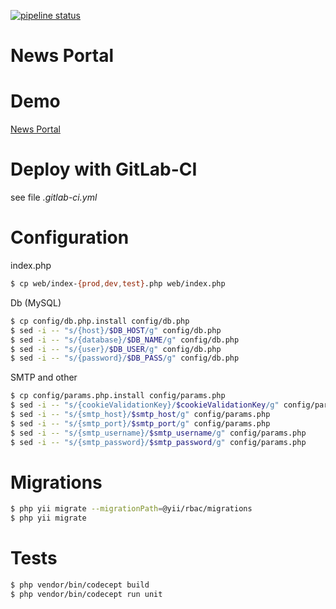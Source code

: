 [![pipeline status](https://gitlab.com/the.mlex/news-portal/badges/master/pipeline.svg)](https://gitlab.com/the.mlex/news-portal/commits/master)


News Portal
============================

# Demo

[News Portal](https://demo.xmlex.ru/news-portal/web/)

# Deploy with GitLab-CI
see file *.gitlab-ci.yml*

# Configuration

index.php
```bash
$ cp web/index-{prod,dev,test}.php web/index.php
```

Db (MySQL)
```bash
$ cp config/db.php.install config/db.php
$ sed -i -- "s/{host}/$DB_HOST/g" config/db.php
$ sed -i -- "s/{database}/$DB_NAME/g" config/db.php
$ sed -i -- "s/{user}/$DB_USER/g" config/db.php
$ sed -i -- "s/{password}/$DB_PASS/g" config/db.php
```

SMTP and other
```bash
$ cp config/params.php.install config/params.php
$ sed -i -- "s/{cookieValidationKey}/$cookieValidationKey/g" config/params.php
$ sed -i -- "s/{smtp_host}/$smtp_host/g" config/params.php
$ sed -i -- "s/{smtp_port}/$smtp_port/g" config/params.php
$ sed -i -- "s/{smtp_username}/$smtp_username/g" config/params.php
$ sed -i -- "s/{smtp_password}/$smtp_password/g" config/params.php
```


# Migrations

```bash
$ php yii migrate --migrationPath=@yii/rbac/migrations
$ php yii migrate
```

# Tests
```bash
$ php vendor/bin/codecept build
$ php vendor/bin/codecept run unit
```
